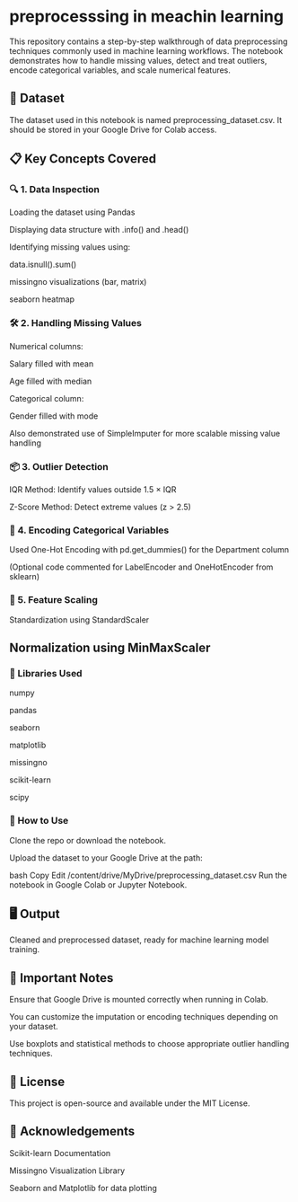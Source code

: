 # preprocesssing in meachin learning

This repository contains a step-by-step walkthrough of data preprocessing techniques commonly used in machine learning workflows. The notebook demonstrates how to handle missing values, detect and treat outliers, encode categorical variables, and scale numerical features.

## 📁 Dataset
The dataset used in this notebook is named preprocessing_dataset.csv. It should be stored in your Google Drive for Colab access.

## 📋 Key Concepts Covered

### 🔍 1. Data Inspection
Loading the dataset using Pandas

Displaying data structure with .info() and .head()

Identifying missing values using:

data.isnull().sum()

missingno visualizations (bar, matrix)

seaborn heatmap

### 🛠️ 2. Handling Missing Values
Numerical columns:

Salary filled with mean

Age filled with median

Categorical column:

Gender filled with mode

Also demonstrated use of SimpleImputer for more scalable missing value handling

### 📦 3. Outlier Detection
IQR Method: Identify values outside 1.5 × IQR

Z-Score Method: Detect extreme values (z > 2.5)

### 🔄 4. Encoding Categorical Variables
Used One-Hot Encoding with pd.get_dummies() for the Department column

(Optional code commented for LabelEncoder and OneHotEncoder from sklearn)

### 📏 5. Feature Scaling
Standardization using StandardScaler

## Normalization using MinMaxScaler

### 🧪 Libraries Used
numpy

pandas

seaborn

matplotlib

missingno

scikit-learn

scipy

### 🚀 How to Use
Clone the repo or download the notebook.

Upload the dataset to your Google Drive at the path:

bash
Copy
Edit
/content/drive/MyDrive/preprocessing_dataset.csv
Run the notebook in Google Colab or Jupyter Notebook.

## 🖥️ Output
Cleaned and preprocessed dataset, ready for machine learning model training.

## 📌 Important Notes
Ensure that Google Drive is mounted correctly when running in Colab.

You can customize the imputation or encoding techniques depending on your dataset.

Use boxplots and statistical methods to choose appropriate outlier handling techniques.

## 📄 License
This project is open-source and available under the MIT License.

## 🙌 Acknowledgements
Scikit-learn Documentation

Missingno Visualization Library

Seaborn and Matplotlib for data plotting
